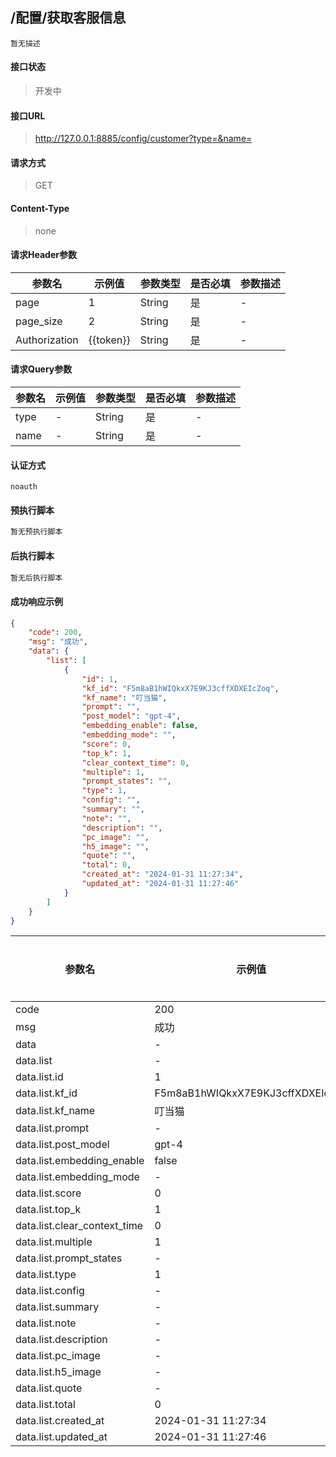 
## /配置/获取客服信息
```text
暂无描述
```
#### 接口状态
> 开发中

#### 接口URL
> http://127.0.0.1:8885/config/customer?type=&name=

#### 请求方式
> GET

#### Content-Type
> none

#### 请求Header参数
参数名 | 示例值 | 参数类型 | 是否必填 | 参数描述
--- | --- | --- | --- | ---
page | 1 | String | 是 | -
page_size | 2 | String | 是 | -
Authorization | {{token}} | String | 是 | -
#### 请求Query参数
参数名 | 示例值 | 参数类型 | 是否必填 | 参数描述
--- | --- | --- | --- | ---
type | - | String | 是 | -
name | - | String | 是 | -
#### 认证方式
```text
noauth
```
#### 预执行脚本
```javascript
暂无预执行脚本
```
#### 后执行脚本
```javascript
暂无后执行脚本
```
#### 成功响应示例
```json
{
	"code": 200,
	"msg": "成功",
	"data": {
		"list": [
			{
				"id": 1,
				"kf_id": "F5m8aB1hWIQkxX7E9KJ3cffXDXEIcZoq",
				"kf_name": "叮当猫",
				"prompt": "",
				"post_model": "gpt-4",
				"embedding_enable": false,
				"embedding_mode": "",
				"score": 0,
				"top_k": 1,
				"clear_context_time": 0,
				"multiple": 1,
				"prompt_states": "",
				"type": 1,
				"config": "",
				"summary": "",
				"note": "",
				"description": "",
				"pc_image": "",
				"h5_image": "",
				"quote": "",
				"total": 0,
				"created_at": "2024-01-31 11:27:34",
				"updated_at": "2024-01-31 11:27:46"
			}
		]
	}
}
```
参数名 | 示例值 | 参数类型 | 参数描述
--- | --- | --- | ---
code | 200 | Integer | -
msg | 成功 | String | -
data | - | Object | -
data.list | - | Array | -
data.list.id | 1 | Integer | -
data.list.kf_id | F5m8aB1hWIQkxX7E9KJ3cffXDXEIcZoq | String | -
data.list.kf_name | 叮当猫 | String | -
data.list.prompt | - | String | -
data.list.post_model | gpt-4 | String | -
data.list.embedding_enable | false | Boolean | -
data.list.embedding_mode | - | String | -
data.list.score | 0 | Integer | -
data.list.top_k | 1 | Integer | -
data.list.clear_context_time | 0 | Integer | -
data.list.multiple | 1 | Integer | -
data.list.prompt_states | - | String | -
data.list.type | 1 | Integer | -
data.list.config | - | String | -
data.list.summary | - | String | -
data.list.note | - | String | -
data.list.description | - | String | -
data.list.pc_image | - | String | -
data.list.h5_image | - | String | -
data.list.quote | - | String | -
data.list.total | 0 | Integer | -
data.list.created_at | 2024-01-31 11:27:34 | String | -
data.list.updated_at | 2024-01-31 11:27:46 | String | -